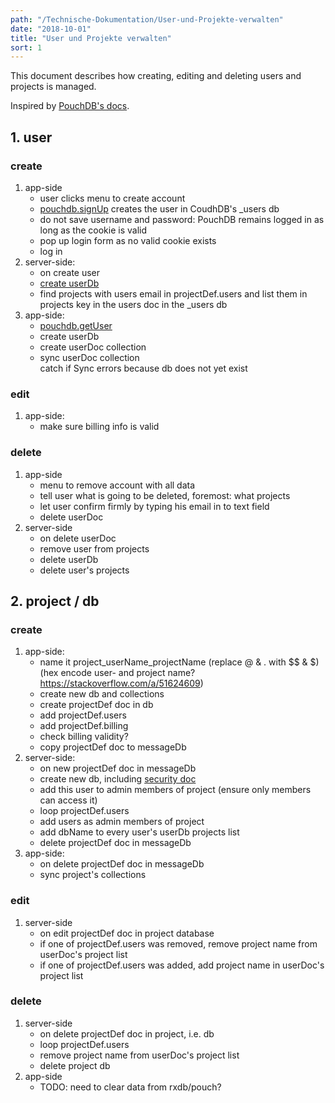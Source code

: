 ```yaml
---
path: "/Technische-Dokumentation/User-und-Projekte-verwalten"
date: "2018-10-01"
title: "User und Projekte verwalten"
sort: 1
---
```


This document describes how creating, editing and deleting users and projects is managed.

Inspired by [PouchDB's docs](https://github.com/pouchdb-community/pouchdb-authentication/blob/master/docs/recipes.md#some-people-can-read-some-docs-some-people-can-write-those-same-docs).

## 1. user
### create
1. app-side
   * user clicks menu to create account
   * [pouchdb.signUp](https://github.com/pouchdb-community/pouchdb-authentication/blob/master/docs/api.md#dbsignupusername-password--options--callback) creates the user in CoudhDB's _users db
   * do not save username and password: PouchDB remains logged in as long as the cookie is valid
   * pop up login form as no valid cookie exists
   * log in
2. server-side:
   * on create user
   * [create userDb](http://docs.couchdb.org/en/stable/config/couch-peruser.html)
   * find projects with users email in projectDef.users and list them in projects key in the users doc in the _users db
3. app-side:
   * [pouchdb.getUser](https://github.com/pouchdb-community/pouchdb-authentication/blob/master/docs/api.md#dbgetuserusername--opts-callback)
   * create userDb
   * create userDoc collection
   * sync userDoc collection<br/>
      catch if Sync errors because db does not yet exist

### edit
1. app-side:
   * make sure billing info is valid

### delete
1. app-side
   * menu to remove account with all data
   * tell user what is going to be deleted, foremost: what projects
   * let user confirm firmly by typing his email in to text field
   * delete userDoc
2. server-side
   * on delete userDoc
   * remove user from projects
   * delete userDb
   * delete user's projects

## 2. project / db
### create
1. app-side:
   * name it project_userName_projectName (replace @ & . with $$ & $) (hex encode user- and project name? https://stackoverflow.com/a/51624609)
   * create new db and collections
   * create projectDef doc in db
   * add projectDef.users
   * add projectDef.billing
   * check billing validity?
   * copy projectDef doc to messageDb
2. server-side:
   * on new projectDef doc in messageDb
   * create new db, including [security doc](http://docs.couchdb.org/en/latest/api/database/security.html)
   * add this user to admin members of project (ensure only members can access it)
   * loop projectDef.users
   * add users as admin members of project
   * add dbName to every user's userDb projects list
   * delete projectDef doc in messageDb
3. app-side:
   * on delete projectDef doc in messageDb
   * sync project's collections

### edit
1. server-side
   * on edit projectDef doc in project database
   * if one of projectDef.users was removed, remove project name from userDoc's project list
   * if one of projectDef.users was added, add project name in userDoc's project list

### delete
1. server-side
   * on delete projectDef doc in project, i.e. db
   * loop projectDef.users
   * remove project name from userDoc's project list
   * delete project db
2. app-side
   * TODO: need to clear data from rxdb/pouch?